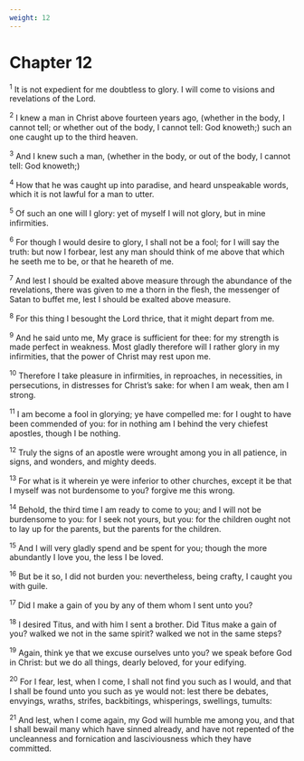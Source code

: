 ```yaml
---
weight: 12
---
```


# Chapter 12

<sup>1</sup> It is not expedient for me doubtless to glory. I will come to visions and revelations of the Lord. 

<sup>2</sup> I knew a man in Christ above fourteen years ago, (whether in the body, I cannot tell; or whether out of the body, I cannot tell: God knoweth;) such an one caught up to the third heaven. 

<sup>3</sup> And I knew such a man, (whether in the body, or out of the body, I cannot tell: God knoweth;) 

<sup>4</sup> How that he was caught up into paradise, and heard unspeakable words, which it is not lawful for a man to utter. 

<sup>5</sup> Of such an one will I glory: yet of myself I will not glory, but in mine infirmities. 

<sup>6</sup> For though I would desire to glory, I shall not be a fool; for I will say the truth: but now I forbear, lest any man should think of me above that which he seeth me to be, or that he heareth of me. 

<sup>7</sup> And lest I should be exalted above measure through the abundance of the revelations, there was given to me a thorn in the flesh, the messenger of Satan to buffet me, lest I should be exalted above measure. 

<sup>8</sup> For this thing I besought the Lord thrice, that it might depart from me. 

<sup>9</sup> And he said unto me, My grace is sufficient for thee: for my strength is made perfect in weakness. Most gladly therefore will I rather glory in my infirmities, that the power of Christ may rest upon me. 

<sup>10</sup> Therefore I take pleasure in infirmities, in reproaches, in necessities, in persecutions, in distresses for Christ’s sake: for when I am weak, then am I strong. 

<sup>11</sup> I am become a fool in glorying; ye have compelled me: for I ought to have been commended of you: for in nothing am I behind the very chiefest apostles, though I be nothing. 

<sup>12</sup> Truly the signs of an apostle were wrought among you in all patience, in signs, and wonders, and mighty deeds. 

<sup>13</sup> For what is it wherein ye were inferior to other churches, except it be that I myself was not burdensome to you? forgive me this wrong. 

<sup>14</sup> Behold, the third time I am ready to come to you; and I will not be burdensome to you: for I seek not yours, but you: for the children ought not to lay up for the parents, but the parents for the children. 

<sup>15</sup> And I will very gladly spend and be spent for you; though the more abundantly I love you, the less I be loved. 

<sup>16</sup> But be it so, I did not burden you: nevertheless, being crafty, I caught you with guile. 

<sup>17</sup> Did I make a gain of you by any of them whom I sent unto you? 

<sup>18</sup> I desired Titus, and with him I sent a brother. Did Titus make a gain of you? walked we not in the same spirit? walked we not in the same steps? 

<sup>19</sup> Again, think ye that we excuse ourselves unto you? we speak before God in Christ: but we do all things, dearly beloved, for your edifying. 

<sup>20</sup> For I fear, lest, when I come, I shall not find you such as I would, and that I shall be found unto you such as ye would not: lest there be debates, envyings, wraths, strifes, backbitings, whisperings, swellings, tumults: 

<sup>21</sup> And lest, when I come again, my God will humble me among you, and that I shall bewail many which have sinned already, and have not repented of the uncleanness and fornication and lasciviousness which they have committed. 


